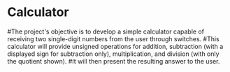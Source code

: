 # Calculator
#The project's objective is to develop a simple calculator capable of receiving two single-digit numbers from the user through switches.
#This calculator will provide unsigned operations for addition, subtraction (with a displayed sign for subtraction only), multiplication, and division (with only the quotient shown). 
#It will then present the resulting answer to the user.

